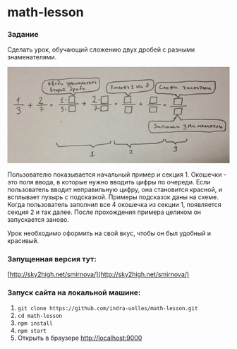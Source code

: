 math-lesson
===========

### Задание 

Сделать урок, обучающий сложению двух дробей с разными знаменателями.

<img src="https://github.com/indra-uolles/math-lesson/blob/master/test.jpeg"/>

Пользователю показывается начальный пример и секция 1. Окошечки - это поля ввода, в которые нужно вводить цифры по очереди. Если пользователь вводит неправильную цифру, она становится красной, и всплывает пузырь с подсказкой. Примеры подсказок даны на схеме. Когда пользователь заполнил все 4 окошечка из секции 1, появляется секция 2  и так далее. После прохождения примера целиком он запускается заново. 

Урок необходимо оформить на свой вкус, чтобы он был удобный и красивый.

### Запущенная версия тут:
[http://sky2high.net/smirnova/](http://sky2high.net/smirnova/)


### Запуск сайта на локальной машине:

1. `git clone https://github.com/indra-uolles/math-lesson.git`
2. `cd math-lesson`
3. `npm install`
4. `npm start`
5. Открыть в браузере [http://localhost:9000](http://localhost:9000)
